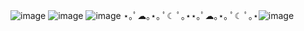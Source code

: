 ![image](https://github.com/user-attachments/assets/bc3909d2-a315-4cf6-b0f5-946a78b547f9)
![image](https://github.com/user-attachments/assets/91c29bef-6598-413b-8827-f2cbe90a52e4)
![image](https://github.com/user-attachments/assets/6bfc3509-14aa-4004-aba6-eaa0e3652227)
⋆｡ﾟ☁︎｡⋆｡ ﾟ☾ ﾟ｡⋆⋆｡ﾟ☁︎｡⋆｡ ﾟ☾ ﾟ｡⋆ ![image](https://github.com/user-attachments/assets/55ab4ce3-c1aa-42ab-98c8-8a324bcd0e28)
